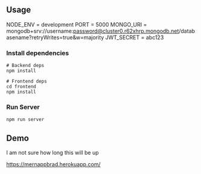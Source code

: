 ## Usage

NODE_ENV = development
PORT = 5000
MONGO_URI = mongodb+srv://username:password@cluster0.r62xhrp.mongodb.net/databasename?retryWrites=true&w=majority
JWT_SECRET = abc123

### Install dependencies

```
# Backend deps
npm install

# Frontend deps
cd frontend
npm install
```

### Run Server

```
npm run server
```

## Demo

I am not sure how long this will be up

https://mernappbrad.herokuapp.com/
